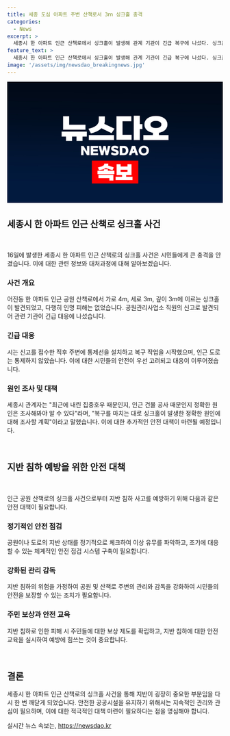```yaml
---
title: 세종 도심 아파트 주변 산책로서 3ｍ 싱크홀 충격
categories:
  - News
excerpt: >
  세종시 한 아파트 인근 산책로에서 싱크홀이 발생해 관계 기관이 긴급 복구에 나섰다. 싱크홀은 가로 4m, 세로 3m, 깊이 3m에 이르며, 주변에 보행자 피해는 없었다. 시는 주변에 통제선을 설치하고 복구 작업을 진행 중이며, 정확한 원인을 조사 중이라고 전했다. (150자)
feature_text: >
  세종시 한 아파트 인근 산책로에서 싱크홀이 발생해 관계 기관이 긴급 복구에 나섰다. 싱크홀은 가로 4m, 세로 3m, 깊이 3m에 이르며, 주변에 보행자 피해는 없었다. 시는 주변에 통제선을 설치하고 복구 작업을 진행 중이며, 정확한 원인을 조사 중이라고 전했다. (150자)
image: '/assets/img/newsdao_breakingnews.jpg'
---
```


<p><img src="/assets/img/newsdao_breakingnews.jpg" alt="implanttips 속보" /></p>

<h2 data-ke-size="size26">세종시 한 아파트 인근 산책로 싱크홀 사건</h2>

<p data-ke-size="size16">&nbsp;</p>

<p>16일에 발생한 세종시 한 아파트 인근 산책로의 싱크홀 사건은 시민들에게 큰 충격을 안겼습니다. 이에 대한 관련 정보와 대처과정에 대해 알아보겠습니다.</p>

<h3>사건 개요</h3>

<p data-ke-size="size16">어진동 한 아파트 인근 공원 산책로에서 가로 4m, 세로 3m, 깊이 3m에 이르는 싱크홀이 발견되었고, 다행히 인명 피해는 없었습니다. 공원관리사업소 직원의 신고로 발견되어 관련 기관이 긴급 대응에 나섰습니다.</p>

<h3>긴급 대응</h3>

<p data-ke-size="size16">시는 신고를 접수한 직후 주변에 통제선을 설치하고 복구 작업을 시작했으며, 인근 도로는 통제하지 않았습니다. 이에 대한 시민들의 안전이 우선 고려되고 대응이 이루어졌습니다.</p>

<h3>원인 조사 및 대책</h3>

<p data-ke-size="size16">세종시 관계자는 "최근에 내린 집중호우 때문인지, 인근 건물 공사 때문인지 정확한 원인은 조사해봐야 알 수 있다"라며, "복구를 마치는 대로 싱크홀이 발생한 정확한 원인에 대해 조사할 계획"이라고 말했습니다. 이에 대한 추가적인 안전 대책이 마련될 예정입니다.</p>

<p data-ke-size="size16">&nbsp;</p>

<h2 data-ke-size="size26">지반 침하 예방을 위한 안전 대책</h2>

<p data-ke-size="size16">&nbsp;</p>

<p>인근 공원 산책로의 싱크홀 사건으로부터 지반 침하 사고를 예방하기 위해 다음과 같은 안전 대책이 필요합니다.</p>

<h3>정기적인 안전 점검</h3>

<p data-ke-size="size16">공원이나 도로의 지반 상태를 정기적으로 체크하여 이상 유무를 파악하고, 조기에 대응할 수 있는 체계적인 안전 점검 시스템 구축이 필요합니다.</p>

<h3>강화된 관리 감독</h3>

<p data-ke-size="size16">지반 침하의 위험을 가정하여 공원 및 산책로 주변의 관리와 감독을 강화하여 시민들의 안전을 보장할 수 있는 조치가 필요합니다.</p>

<h3>주민 보상과 안전 교육</h3>

<p data-ke-size="size16">지반 침하로 인한 피해 시 주민들에 대한 보상 제도를 확립하고, 지반 침하에 대한 안전 교육을 실시하여 예방에 힘쓰는 것이 중요합니다.</p>

<p data-ke-size="size16">&nbsp;</p>

<h2 data-ke-size="size26">결론</h2>

<p data-ke-size="size16">세종시 한 아파트 인근 산책로의 싱크홀 사건을 통해 지반이 굉장히 중요한 부분임을 다시 한 번 깨닫게 되었습니다. 안전한 공공시설을 유지하기 위해서는 지속적인 관리와 관심이 필요하며, 이에 대한 적극적인 대책 마련이 필요하다는 점을 명심해야 합니다.</p>
실시간 뉴스 속보는, <a href="https://newsdao.kr" rel="dofollow">https://newsdao.kr</a>


